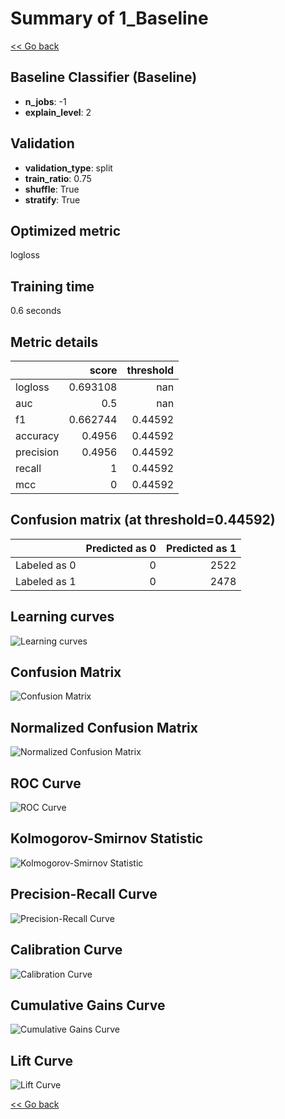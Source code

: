 # Summary of 1_Baseline

[<< Go back](../README.md)


## Baseline Classifier (Baseline)
- **n_jobs**: -1
- **explain_level**: 2

## Validation
 - **validation_type**: split
 - **train_ratio**: 0.75
 - **shuffle**: True
 - **stratify**: True

## Optimized metric
logloss

## Training time

0.6 seconds

## Metric details
|           |    score |   threshold |
|:----------|---------:|------------:|
| logloss   | 0.693108 |   nan       |
| auc       | 0.5      |   nan       |
| f1        | 0.662744 |     0.44592 |
| accuracy  | 0.4956   |     0.44592 |
| precision | 0.4956   |     0.44592 |
| recall    | 1        |     0.44592 |
| mcc       | 0        |     0.44592 |


## Confusion matrix (at threshold=0.44592)
|              |   Predicted as 0 |   Predicted as 1 |
|:-------------|-----------------:|-----------------:|
| Labeled as 0 |                0 |             2522 |
| Labeled as 1 |                0 |             2478 |

## Learning curves
![Learning curves](learning_curves.png)
## Confusion Matrix

![Confusion Matrix](confusion_matrix.png)


## Normalized Confusion Matrix

![Normalized Confusion Matrix](confusion_matrix_normalized.png)


## ROC Curve

![ROC Curve](roc_curve.png)


## Kolmogorov-Smirnov Statistic

![Kolmogorov-Smirnov Statistic](ks_statistic.png)


## Precision-Recall Curve

![Precision-Recall Curve](precision_recall_curve.png)


## Calibration Curve

![Calibration Curve](calibration_curve_curve.png)


## Cumulative Gains Curve

![Cumulative Gains Curve](cumulative_gains_curve.png)


## Lift Curve

![Lift Curve](lift_curve.png)



[<< Go back](../README.md)
